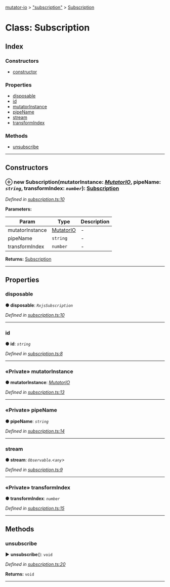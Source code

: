 [mutator-io](../README.md) > ["subscription"](../modules/_subscription_.md) > [Subscription](../classes/_subscription_.subscription.md)



# Class: Subscription

## Index

### Constructors

* [constructor](_subscription_.subscription.md#constructor)


### Properties

* [disposable](_subscription_.subscription.md#disposable)
* [id](_subscription_.subscription.md#id)
* [mutatorInstance](_subscription_.subscription.md#mutatorinstance)
* [pipeName](_subscription_.subscription.md#pipename)
* [stream](_subscription_.subscription.md#stream)
* [transformIndex](_subscription_.subscription.md#transformindex)


### Methods

* [unsubscribe](_subscription_.subscription.md#unsubscribe)



---
## Constructors
<a id="constructor"></a>


### ⊕ **new Subscription**(mutatorInstance: *[MutatorIO](_mutator_io_.mutatorio.md)*, pipeName: *`string`*, transformIndex: *`number`*): [Subscription](_subscription_.subscription.md)



*Defined in [subscription.ts:10](https://github.com/AnalyticsFire/mutator-io/blob/master/src/subscription.ts#L10)*



**Parameters:**

| Param | Type | Description |
| ------ | ------ | ------ |
| mutatorInstance | [MutatorIO](_mutator_io_.mutatorio.md)   |  - |
| pipeName | `string`   |  - |
| transformIndex | `number`   |  - |





**Returns:** [Subscription](_subscription_.subscription.md)

---


## Properties
<a id="disposable"></a>

###  disposable

**●  disposable**:  *`RxjsSubscription`* 

*Defined in [subscription.ts:10](https://github.com/AnalyticsFire/mutator-io/blob/master/src/subscription.ts#L10)*





___

<a id="id"></a>

###  id

**●  id**:  *`string`* 

*Defined in [subscription.ts:8](https://github.com/AnalyticsFire/mutator-io/blob/master/src/subscription.ts#L8)*





___

<a id="mutatorinstance"></a>

### «Private» mutatorInstance

**●  mutatorInstance**:  *[MutatorIO](_mutator_io_.mutatorio.md)* 

*Defined in [subscription.ts:13](https://github.com/AnalyticsFire/mutator-io/blob/master/src/subscription.ts#L13)*





___

<a id="pipename"></a>

### «Private» pipeName

**●  pipeName**:  *`string`* 

*Defined in [subscription.ts:14](https://github.com/AnalyticsFire/mutator-io/blob/master/src/subscription.ts#L14)*





___

<a id="stream"></a>

###  stream

**●  stream**:  *`Observable`.<`any`>* 

*Defined in [subscription.ts:9](https://github.com/AnalyticsFire/mutator-io/blob/master/src/subscription.ts#L9)*





___

<a id="transformindex"></a>

### «Private» transformIndex

**●  transformIndex**:  *`number`* 

*Defined in [subscription.ts:15](https://github.com/AnalyticsFire/mutator-io/blob/master/src/subscription.ts#L15)*





___


## Methods
<a id="unsubscribe"></a>

###  unsubscribe

► **unsubscribe**(): `void`




*Defined in [subscription.ts:20](https://github.com/AnalyticsFire/mutator-io/blob/master/src/subscription.ts#L20)*





**Returns:** `void`





___


